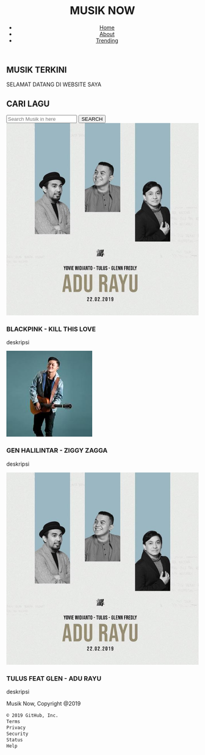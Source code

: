 <!DOCTYPE html>
<html>
<head>
	<meta charset="utf-8">
	<meta name="viewport" content="width=device-width">
	<title> MUSIK NOW | WELCOME </title>
	<link rel="stylesheet" type="text/css" href="style.css">
</head>
<body>	
<header>
	<div class="container"> 
		<div id="branding">
			<h1>MUSIK NOW</h1>
		</div>
		<nav>
			<ul>
				<li class="active"><a href="index.html">Home</a></li>
				<li> <a href="#"> About </a></li>
				<li> <a href="#"> Trending </a></li>
			</ul>
		</nav>
	</div>
</header>

<section id="showcase">
	<div class="container">
		<h1> MUSIK TERKINI </h1>
			<p> 
				SELAMAT DATANG DI WEBSITE SAYA
			</p>
	</div>
</section>

<section id="newsletter">
	<div class="container">
		<h1> CARI LAGU </h1>
			<form>
				<input type="lagu" placeholder="Search Musik in here">
				<button class="buttonsubs"> SEARCH </button>
			</form>
	</div>
</section>
	
<section id="boxes">
	<div class="container">
	<div class="box">
		<img src="tulus.jpg">
			<h3> BLACKPINK - KILL THIS LOVE </h3>
				<p> deskripsi </p>
	</div>
	<div class="box">
		<img src="lol.jpg">
			<h3> GEN HALILINTAR - ZIGGY ZAGGA </h3>
				<p> deskripsi </p>
	</div>
	<div class="box">
		<img src="tulus.jpg">
			<h3> TULUS FEAT GLEN - ADU RAYU </h3>
				<p> deskripsi </p>
	</div>
	</div>
</section>

<footer>
	<p> Musik Now, Copyright @2019</p>
</footer>
</body>
</html>

    © 2019 GitHub, Inc.
    Terms
    Privacy
    Security
    Status
    Help


